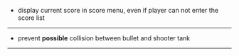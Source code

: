 
- display current score in score menu, even if player can not enter the score list


***

- prevent **possible** collision between bullet and shooter tank

***

